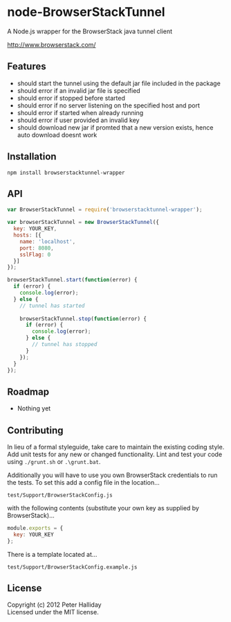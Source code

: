 node-BrowserStackTunnel
=========

A Node.js wrapper for the BrowserStack java tunnel client

http://www.browserstack.com/

## Features

- should start the tunnel using the default jar file included in the package
- should error if an invalid jar file is specified
- should error if stopped before started
- should error if no server listening on the specified host and port
- should error if started when already running
- should error if user provided an invalid key
- should download new jar if promted that a new version exists, hence auto download doesnt work

## Installation

```
npm install browserstacktunnel-wrapper
```

## API

```javascript
var BrowserStackTunnel = require('browserstacktunnel-wrapper');

var browserStackTunnel = new BrowserStackTunnel({
  key: YOUR_KEY,
  hosts: [{
    name: 'localhost',
    port: 8080,
    sslFlag: 0
  }]
});

browserStackTunnel.start(function(error) {
  if (error) {
    console.log(error);
  } else {
    // tunnel has started
    
    browserStackTunnel.stop(function(error) {
      if (error) {
        console.log(error);
      } else {
        // tunnel has stopped
      }
    });
  }
});
```

## Roadmap

- Nothing yet

## Contributing

In lieu of a formal styleguide, take care to maintain the existing coding style. Add unit tests for any new or changed functionality. Lint and test your code using ``./grunt.sh`` or ``.\grunt.bat``.

Additionally you will have to use you own BrowserStack credentials to run the tests. To set this add a config file in the location...

``test/Support/BrowserStackConfig.js``

with the following contents (substitute your own key as supplied by BrowserStack)...

```Javascript
module.exports = {
  key: YOUR_KEY
};
```

There is a template located at...

``test/Support/BrowserStackConfig.example.js``

## License
Copyright (c) 2012 Peter Halliday  
Licensed under the MIT license.